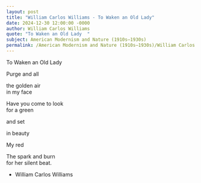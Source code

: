 ```yaml
---
layout: post
title: "William Carlos Williams - To Waken an Old Lady"
date: 2024-12-30 12:00:00 -0000
author: William Carlos Williams
quote: "To Waken an Old Lady  "
subject: American Modernism and Nature (1910s–1930s)
permalink: /American Modernism and Nature (1910s–1930s)/William Carlos Williams/William Carlos Williams - To Waken an Old Lady
---
```


To Waken an Old Lady  

Purge and all  

the golden air  
in my face  

Have you come to look  
for a green  

and set  

in beauty  

My red  

The spark and burn  
for her silent beat.

- William Carlos Williams
